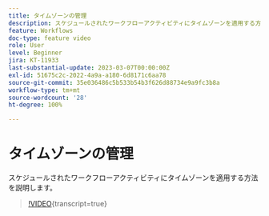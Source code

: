 ```yaml
---
title: タイムゾーンの管理
description: スケジュールされたワークフローアクティビティにタイムゾーンを適用する方法を説明します。
feature: Workflows
doc-type: feature video
role: User
level: Beginner
jira: KT-11933
last-substantial-update: 2023-03-07T00:00:00Z
exl-id: 51675c2c-2022-4a9a-a180-6d8171c6aa78
source-git-commit: 35e036486c5b533b54b3f626d88734e9a9fc3b8a
workflow-type: tm+mt
source-wordcount: '28'
ht-degree: 100%

---
```


# タイムゾーンの管理

スケジュールされたワークフローアクティビティにタイムゾーンを適用する方法を説明します。

>[!VIDEO](https://video.tv.adobe.com/v/3443847?quality=12&learn=on&captions=jpn){transcript=true}
